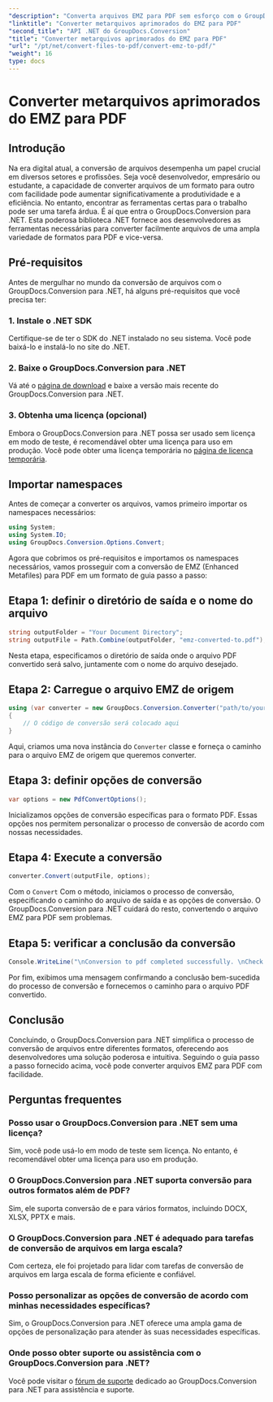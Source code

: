```yaml
---
"description": "Converta arquivos EMZ para PDF sem esforço com o GroupDocs.Conversion para .NET. Simplifique suas tarefas de conversão de arquivos."
"linktitle": "Converter metarquivos aprimorados do EMZ para PDF"
"second_title": "API .NET do GroupDocs.Conversion"
"title": "Converter metarquivos aprimorados do EMZ para PDF"
"url": "/pt/net/convert-files-to-pdf/convert-emz-to-pdf/"
"weight": 16
type: docs
---
```

# Converter metarquivos aprimorados do EMZ para PDF

## Introdução
Na era digital atual, a conversão de arquivos desempenha um papel crucial em diversos setores e profissões. Seja você desenvolvedor, empresário ou estudante, a capacidade de converter arquivos de um formato para outro com facilidade pode aumentar significativamente a produtividade e a eficiência. No entanto, encontrar as ferramentas certas para o trabalho pode ser uma tarefa árdua. É aí que entra o GroupDocs.Conversion para .NET. Esta poderosa biblioteca .NET fornece aos desenvolvedores as ferramentas necessárias para converter facilmente arquivos de uma ampla variedade de formatos para PDF e vice-versa.
## Pré-requisitos
Antes de mergulhar no mundo da conversão de arquivos com o GroupDocs.Conversion para .NET, há alguns pré-requisitos que você precisa ter:
### 1. Instale o .NET SDK
Certifique-se de ter o SDK do .NET instalado no seu sistema. Você pode baixá-lo e instalá-lo no site do .NET.
### 2. Baixe o GroupDocs.Conversion para .NET
Vá até o [página de download](https://releases.groupdocs.com/conversion/net/) e baixe a versão mais recente do GroupDocs.Conversion para .NET.
### 3. Obtenha uma licença (opcional)
Embora o GroupDocs.Conversion para .NET possa ser usado sem licença em modo de teste, é recomendável obter uma licença para uso em produção. Você pode obter uma licença temporária no [página de licença temporária](https://purchase.groupdocs.com/temporary-license/).

## Importar namespaces
Antes de começar a converter os arquivos, vamos primeiro importar os namespaces necessários:
```csharp
using System;
using System.IO;
using GroupDocs.Conversion.Options.Convert;
```
Agora que cobrimos os pré-requisitos e importamos os namespaces necessários, vamos prosseguir com a conversão de EMZ (Enhanced Metafiles) para PDF em um formato de guia passo a passo:
## Etapa 1: definir o diretório de saída e o nome do arquivo
```csharp
string outputFolder = "Your Document Directory";
string outputFile = Path.Combine(outputFolder, "emz-converted-to.pdf");
```
Nesta etapa, especificamos o diretório de saída onde o arquivo PDF convertido será salvo, juntamente com o nome do arquivo desejado.
## Etapa 2: Carregue o arquivo EMZ de origem
```csharp
using (var converter = new GroupDocs.Conversion.Converter("path/to/your/emz/file.emz"))
{
    // O código de conversão será colocado aqui
}
```
Aqui, criamos uma nova instância do `Converter` classe e forneça o caminho para o arquivo EMZ de origem que queremos converter.
## Etapa 3: definir opções de conversão
```csharp
var options = new PdfConvertOptions();
```
Inicializamos opções de conversão específicas para o formato PDF. Essas opções nos permitem personalizar o processo de conversão de acordo com nossas necessidades.
## Etapa 4: Execute a conversão
```csharp
converter.Convert(outputFile, options);
```
Com o `Convert` Com o método, iniciamos o processo de conversão, especificando o caminho do arquivo de saída e as opções de conversão. O GroupDocs.Conversion para .NET cuidará do resto, convertendo o arquivo EMZ para PDF sem problemas.
## Etapa 5: verificar a conclusão da conversão
```csharp
Console.WriteLine("\nConversion to pdf completed successfully. \nCheck output in {0}", outputFolder);
```
Por fim, exibimos uma mensagem confirmando a conclusão bem-sucedida do processo de conversão e fornecemos o caminho para o arquivo PDF convertido.

## Conclusão
Concluindo, o GroupDocs.Conversion para .NET simplifica o processo de conversão de arquivos entre diferentes formatos, oferecendo aos desenvolvedores uma solução poderosa e intuitiva. Seguindo o guia passo a passo fornecido acima, você pode converter arquivos EMZ para PDF com facilidade.
## Perguntas frequentes
### Posso usar o GroupDocs.Conversion para .NET sem uma licença?
Sim, você pode usá-lo em modo de teste sem licença. No entanto, é recomendável obter uma licença para uso em produção.
### O GroupDocs.Conversion para .NET suporta conversão para outros formatos além de PDF?
Sim, ele suporta conversão de e para vários formatos, incluindo DOCX, XLSX, PPTX e mais.
### O GroupDocs.Conversion para .NET é adequado para tarefas de conversão de arquivos em larga escala?
Com certeza, ele foi projetado para lidar com tarefas de conversão de arquivos em larga escala de forma eficiente e confiável.
### Posso personalizar as opções de conversão de acordo com minhas necessidades específicas?
Sim, o GroupDocs.Conversion para .NET oferece uma ampla gama de opções de personalização para atender às suas necessidades específicas.
### Onde posso obter suporte ou assistência com o GroupDocs.Conversion para .NET?
Você pode visitar o [fórum de suporte](https://forum.groupdocs.com/c/conversion/11) dedicado ao GroupDocs.Conversion para .NET para assistência e suporte.